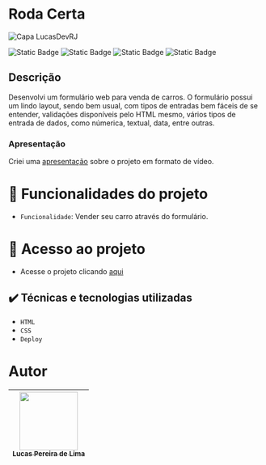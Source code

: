 # Roda Certa
![Capa LucasDevRJ](https://github.com/user-attachments/assets/b018c4ad-df19-400b-b16a-c88e23059dea)

![Static Badge](https://img.shields.io/badge/LucasDevRJ%20-%20Desenvolvedor?style=for-the-badge&label=Desenvolvedor)
![Static Badge](https://img.shields.io/badge/Sim%20-%20Autoral?style=for-the-badge&label=Autoral)
![Static Badge](https://img.shields.io/badge/Finalizado%20-%20Autoral?style=for-the-badge&label=Status)
![Static Badge](https://img.shields.io/badge/08/2025%20-%2011/2024?style=for-the-badge&label=Data)

## Descrição
Desenvolvi um formulário web para venda de carros. O formulário possui um lindo layout, sendo bem usual, com tipos de entradas bem fáceis de se entender, validações disponíveis pelo HTML mesmo, vários tipos de entrada de dados, como númerica, textual, data, entre outras. 

### Apresentação

Criei uma [apresentação](https://www.linkedin.com/posts/lucas-pereira-de-lima-programador_html-css-desenvolvimento-activity-7365502271226372096-Dtga?utm_source=share&utm_medium=member_desktop&rcm=ACoAADjMmpUB-y8JfOCMAryu6CQAVCn5DDjE31Y) sobre o projeto em formato de vídeo.

# :hammer: Funcionalidades do projeto

- `Funcionalidade`: Vender seu carro através do formulário.

# 📁 Acesso ao projeto

* Acesse o projeto clicando <a href="https://lucasdevrj.github.io/roda_certa/">aqui</a>

## ✔️ Técnicas e tecnologias utilizadas

- ``HTML``
- ``CSS``
- ``Deploy``

# Autor

| [<img loading="lazy" src="https://avatars.githubusercontent.com/u/95040236?v=4" width=115><br><sub>Lucas Pereira de Lima</sub>](https://github.com/LucasDevRJ) |
| :---: |
